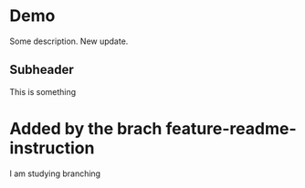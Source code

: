 # Demo

Some description. New update.

## Subheader

This is something

# Added by the brach feature-readme-instruction
I am studying branching
